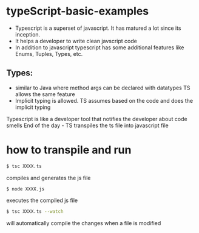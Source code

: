 # typeScript-basic-examples
- Typescript is a superset of javascript. It has matured a lot since its inception. 
- It helps a developer to write clean javscript code
- In addition to javascript typescript has some additional features like Enums, Tuples, Types, etc.

## Types: 
- similar to Java where method args can be declared with datatypes TS allows the same feature
- Implicit typing is allowed. TS assumes based on the code and does the implicit typing

Typescript is like a developer tool that notifies the developer about code smells
End of the day - TS transpiles the ts file into javascript file

# how to transpile and run
```sh 
$ tsc XXXX.ts
```  
compiles and generates the js file
```sh
$ node XXXX.js 
``` 
executes the compiled js file

```sh 
$ tsc XXXX.ts --watch 
```
will automatically compile the changes when a file is modified
